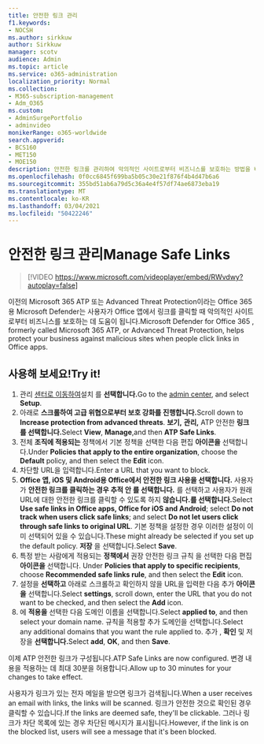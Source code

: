 ```yaml
---
title: 안전한 링크 관리
f1.keywords:
- NOCSH
ms.author: sirkkuw
author: Sirkkuw
manager: scotv
audience: Admin
ms.topic: article
ms.service: o365-administration
localization_priority: Normal
ms.collection:
- M365-subscription-management
- Adm_O365
ms.custom:
- AdminSurgePortfolio
- adminvideo
monikerRange: o365-worldwide
search.appverid:
- BCS160
- MET150
- MOE150
description: 안전한 링크를 관리하여 악의적인 사이트로부터 비즈니스를 보호하는 방법을 배워야 합니다.
ms.openlocfilehash: 0f0cc6845f699ba5b05c30e21f876f4b4d47b6a6
ms.sourcegitcommit: 355bd51ab6a79d5c36a4e4f57df74ae6873eba19
ms.translationtype: MT
ms.contentlocale: ko-KR
ms.lasthandoff: 03/04/2021
ms.locfileid: "50422246"
---
```

# <a name="manage-safe-links"></a><span data-ttu-id="3ae17-103">안전한 링크 관리</span><span class="sxs-lookup"><span data-stu-id="3ae17-103">Manage Safe Links</span></span>

> [!VIDEO https://www.microsoft.com/videoplayer/embed/RWvdwy?autoplay=false]

<span data-ttu-id="3ae17-104">이전의 Microsoft 365 ATP 또는 Advanced Threat Protection이라는 Office 365용 Microsoft Defender는 사용자가 Office 앱에서 링크를 클릭할 때 악의적인 사이트로부터 비즈니스를 보호하는 데 도움이 됩니다.</span><span class="sxs-lookup"><span data-stu-id="3ae17-104">Microsoft Defender for Office 365 , formerly called Microsoft 365 ATP, or Advanced Threat Protection, helps protect your business against malicious sites when people click links in Office apps.</span></span>

## <a name="try-it"></a><span data-ttu-id="3ae17-105">사용해 보세요!</span><span class="sxs-lookup"><span data-stu-id="3ae17-105">Try it!</span></span>

1. <span data-ttu-id="3ae17-106">관리 [센터로 이동하여](https://admin.microsoft.com)설치 를 **선택합니다.**</span><span class="sxs-lookup"><span data-stu-id="3ae17-106">Go to the [admin center](https://admin.microsoft.com), and select **Setup**.</span></span>
1. <span data-ttu-id="3ae17-107">아래로 **스크롤하여 고급 위협으로부터 보호 강화를 진행합니다.**</span><span class="sxs-lookup"><span data-stu-id="3ae17-107">Scroll down to **Increase protection from advanced threats**.</span></span> <span data-ttu-id="3ae17-108">**보기,** **관리,** ATP 안전한 **링크 를 선택합니다.**</span><span class="sxs-lookup"><span data-stu-id="3ae17-108">Select **View**, **Manage**,and then **ATP Safe Links**.</span></span>
1. <span data-ttu-id="3ae17-109">전체 **조직에 적용되는** 정책에서 기본  정책을 선택한 다음 편집 **아이콘을** 선택합니다.</span><span class="sxs-lookup"><span data-stu-id="3ae17-109">Under **Policies that apply to the entire organization**, choose the **Default** policy, and then select the **Edit** icon.</span></span>
1. <span data-ttu-id="3ae17-110">차단할 URL을 입력합니다.</span><span class="sxs-lookup"><span data-stu-id="3ae17-110">Enter a URL that you want to block.</span></span>
1. <span data-ttu-id="3ae17-111">**Office 앱, iOS 및 Android용 Office에서 안전한 링크 사용을 선택합니다.** 사용자가 **안전한 링크를 클릭하는 경우 추적 안 를 선택합니다.** 를 선택하고 사용자가 원래 URL에 대한 안전한 링크를 클릭할 수 있도록 하지 **않습니다.를 선택합니다.**</span><span class="sxs-lookup"><span data-stu-id="3ae17-111">Select **Use safe links in Office apps, Office for iOS and Android**; select **Do not track when users click safe links**; and select **Do not let users click through safe links to original URL**.</span></span> <span data-ttu-id="3ae17-112">기본 정책을 설정한 경우 이러한 설정이 이미 선택되어 있을 수 있습니다.</span><span class="sxs-lookup"><span data-stu-id="3ae17-112">These might already be selected if you set up the default policy.</span></span> <span data-ttu-id="3ae17-113">**저장** 을 선택합니다.</span><span class="sxs-lookup"><span data-stu-id="3ae17-113">Select **Save**.</span></span>
1. <span data-ttu-id="3ae17-114">특정 받는 사람에게 적용되는 **정책에서** 권장 안전한 링크 규칙 을 선택한 다음 편집 **아이콘을** 선택합니다. </span><span class="sxs-lookup"><span data-stu-id="3ae17-114">Under **Policies that apply to specific recipients**, choose **Recommended safe links rule**, and then select the **Edit** icon.</span></span>
1. <span data-ttu-id="3ae17-115">설정을 **선택하고** 아래로 스크롤하고 확인하지 않을 URL을 입력한 다음 추가 **아이콘을** 선택합니다.</span><span class="sxs-lookup"><span data-stu-id="3ae17-115">Select **settings**, scroll down, enter the URL that you do not want to be checked, and then select the **Add** icon.</span></span>
1. <span data-ttu-id="3ae17-116">에 **적용을** 선택한 다음 도메인 이름을 선택합니다.</span><span class="sxs-lookup"><span data-stu-id="3ae17-116">Select **applied to**, and then select your domain name.</span></span> <span data-ttu-id="3ae17-117">규칙을 적용할 추가 도메인을 선택합니다.</span><span class="sxs-lookup"><span data-stu-id="3ae17-117">Select any additional domains that you want the rule applied to.</span></span> <span data-ttu-id="3ae17-118">추가 , **확인** 및 저장을 **선택합니다.**</span><span class="sxs-lookup"><span data-stu-id="3ae17-118">Select **add**, **OK**, and then **Save**.</span></span>

<span data-ttu-id="3ae17-119">이제 ATP 안전한 링크가 구성됩니다.</span><span class="sxs-lookup"><span data-stu-id="3ae17-119">ATP Safe Links are now configured.</span></span> <span data-ttu-id="3ae17-120">변경 내용을 적용하는 데 최대 30분을 허용합니다.</span><span class="sxs-lookup"><span data-stu-id="3ae17-120">Allow up to 30 minutes for your changes to take effect.</span></span>

<span data-ttu-id="3ae17-121">사용자가 링크가 있는 전자 메일을 받으면 링크가 검색됩니다.</span><span class="sxs-lookup"><span data-stu-id="3ae17-121">When a user receives an email with links, the links will be scanned.</span></span> <span data-ttu-id="3ae17-122">링크가 안전한 것으로 확인된 경우 클릭할 수 있습니다.</span><span class="sxs-lookup"><span data-stu-id="3ae17-122">If the links are deemed safe, they'll be clickable.</span></span> <span data-ttu-id="3ae17-123">그러나 링크가 차단 목록에 있는 경우 차단된 메시지가 표시됩니다.</span><span class="sxs-lookup"><span data-stu-id="3ae17-123">However, if the link is on the blocked list, users will see a message that it's been blocked.</span></span>